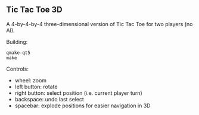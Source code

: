Tic Tac Toe 3D
--------------

A 4-by-4-by-4 three-dimensional version of Tic Tac Toe for two players (no AI).

Building:

    qmake-qt5
    make

Controls:

  - wheel: zoom
  - left button: rotate
  - right button: select position (i.e. current player turn)
  - backspace: undo last select
  - spacebar: explode positions for easier navigation in 3D

